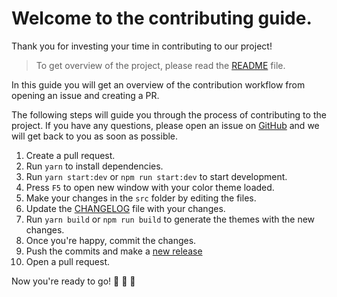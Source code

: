 # Welcome to the contributing guide.

Thank you for investing your time in contributing to our project!

> To get overview of the project, please read the [README](README.md) file.

In this guide you will get an overview of the contribution workflow from opening an issue and creating a PR.

The following steps will guide you through the process of contributing to the project. If you have any questions, please open an issue on [GitHub](https://github.com/Donfreddy/stackoverflow-vscode-theme/issues) and we will get back to you as soon as possible.

1. Create a pull request.
2. Run `yarn` to install dependencies.
3. Run `yarn start:dev` or `npm run start:dev` to start development.
4. Press `F5` to open new window with your color theme loaded.
5. Make your changes in the `src` folder by editing the files.
6. Update the [CHANGELOG](CHANGELOG.md) file with your changes.
7. Run `yarn build` or `npm run build` to generate the themes with the new changes.
8. Once you're happy, commit the changes.
9. Push the commits and make a [new release](https://github.com/Donfreddy/stackoverflow-vscode-theme/releases)
10. Open a pull request.

Now you're ready to go! 🎉 🎉 🎉
